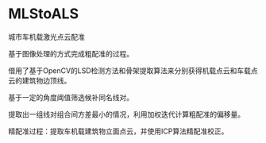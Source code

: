 # MLStoALS
城市车机载激光点云配准

基于图像处理的方式完成粗配准的过程。

借用了基于OpenCV的LSD检测方法和骨架提取算法来分别获得机载点云和车载点云的建筑物边顶线。

基于一定的角度阈值筛选候补同名线对。

提取出一组线对组合间方差最小的情况，利用加权迭代计算粗配准的偏移量。



精配准过程：提取车机载建筑物立面点云，并使用ICP算法精配准校正。